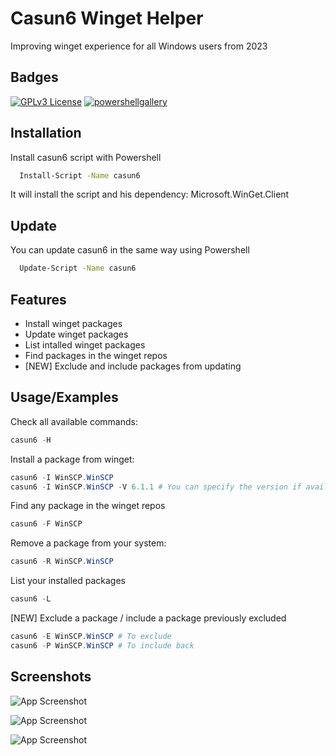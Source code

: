 
# Casun6 Winget Helper

Improving winget experience for all Windows users from 2023


## Badges

[![GPLv3 License](https://img.shields.io/badge/License-GPL%20v3-yellow.svg)](https://opensource.org/licenses/)
[![powershellgallery](https://www.powershellgallery.com/Content/Images/Branding/psgallerylogo.svg)](https://www.powershellgallery.com/packages/casun6)



## Installation

Install casun6 script with Powershell

```bash
  Install-Script -Name casun6
```
It will install the script and his dependency: Microsoft.WinGet.Client

## Update

You can update casun6 in the same way using Powershell

```bash
  Update-Script -Name casun6
```


## Features 

- Install winget packages 
- Update winget packages 
- List intalled winget packages
- Find packages in the winget repos
- [NEW] Exclude and include packages from updating



## Usage/Examples

Check all available commands:
```powershell
casun6 -H 
```

Install a package from winget:
```powershell
casun6 -I WinSCP.WinSCP
casun6 -I WinSCP.WinSCP -V 6.1.1 # You can specify the version if available
```

Find any package in the winget repos
```powershell
casun6 -F WinSCP 
```

Remove a package from your system:
```powershell
casun6 -R WinSCP.WinSCP 
```

List your installed packages
```powershell
casun6 -L
```

[NEW] Exclude a package / include a package previously excluded
```powershell
casun6 -E WinSCP.WinSCP # To exclude
casun6 -P WinSCP.WinSCP # To include back
```


## Screenshots

![App Screenshot](https://snipboard.io/8SzWoZ.jpg)

![App Screenshot](https://snipboard.io/eFyLWJ.jpg)

![App Screenshot](https://snipboard.io/8hgKCZ.jpg)

